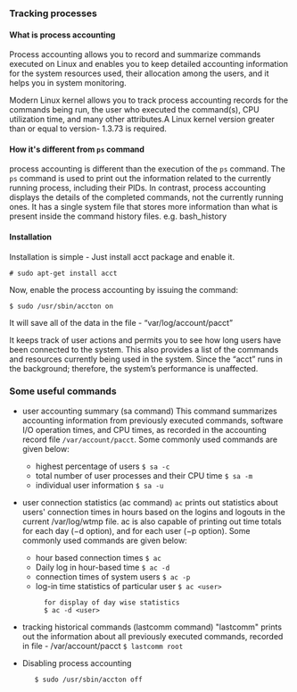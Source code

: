 ### Tracking processes 
#### What is process accounting
Process accounting allows you to record and summarize commands executed on Linux and enables you to keep detailed accounting information for the system resources used, their allocation among the users, and it helps you in system monitoring.

Modern Linux kernel allows you to track process accounting records for the commands being run, the user who executed the command(s), CPU utilization time, and many other attributes.A Linux kernel version greater than or equal to version- 1.3.73 is required.
#### How it's different from ```ps``` command
process accounting is different than the execution of the ```ps``` command. The ```ps``` command is used to print out the information related to the currently running process, including their PIDs. In contrast, process accounting displays the details of the completed commands, not the currently running ones. It has a single system file that stores more information than what is present inside the command history files. e.g. bash_history

#### Installation
Installation is simple - Just install acct package and enable it.
```
# sudo apt-get install acct
```
Now, enable the process accounting by issuing the command:
```
$ sudo /usr/sbin/accton on
```
It will save all of the data in the file -  “var/log/account/pacct”

It keeps track of user actions and permits you to see how long users have been connected to the system. This also provides a list of the commands and resources currently being used in the system. Since the “acct” runs in the background; therefore, the system’s performance is unaffected.

### Some useful commands
* user accounting summary (sa command)
 This command summarizes accounting information from previously executed commands, software I/O operation times, and CPU times, as recorded in the accounting record file ```/var/account/pacct```.
 Some commonly used commands are given below:
  * highest percentage of users
    ``` $ sa -c ```
  * total number of user processes and their CPU time
    ``` $ sa -m ```
  * individual user information
    ``` $ sa -u ```

* user connection statistics (ac command)
```ac``` prints out statistics about users' connection times in hours based on the logins and logouts in the current /var/log/wtmp file. ac is also capable of printing out time totals for each day (−d option), and for each user (−p option).
 Some commonly used commands are given below:
   * hour based connection times
      ``` $ ac ```
   * Daily log in hour-based time
      ``` $ ac -d ```   
   * connection times of system users
      ``` $ ac -p ```
   * log-in time statistics of particular user
        ``` $ ac <user> ```
        ``` 
          for display of day wise statistics
          $ ac -d <user>
        ```
* tracking historical commands (lastcomm command)
   "lastcomm" prints out the information about all previously executed commands, recorded in file - /var/account/pacct
   ``` $ lastcomm root ```

* Disabling process accounting
  ```
     $ sudo /usr/sbin/accton off
  ```  
